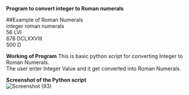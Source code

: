**Program to convert integer to Roman numerals** <br>

##Example of Roman Numerals<br>
integer   roman numerals<br>
 56          LVI        <br>
 678         DCLXXVIII  <br>
 500          D         <br>


**Working of Program**
This is basic python script for converting Integer to Roman Numerals.<br>
The user enter Integer Value and it get converted into Roman Numerals. <br>


**Screenshot of the Python script**<br>
![Screenshot (93)](https://user-images.githubusercontent.com/81240664/122437283-3334df80-cfb7-11eb-9f4e-e9d169762c8e.png)
